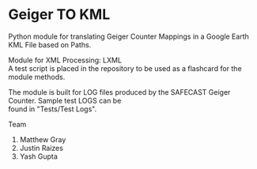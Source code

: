 # Geiger TO KML

Python module for translating Geiger Counter Mappings in a Google Earth KML File based on Paths.  

Module for XML Processing: LXML    
A test script is placed in the repository to be used as a flashcard for the module methods.

The module is built for LOG files produced by the SAFECAST Geiger Counter. Sample test LOGS can be  
found in "Tests/Test Logs".  

Team  
1. Matthew Gray  
2. Justin Raizes  
3. Yash Gupta  

